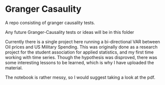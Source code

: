 # Granger Casaulity

A repo consisting of granger causality tests.

Any future Granger-Causality tests or ideas will be in this folder

Currently there is a single project here running a bi-directional VAR between Oil prices and US Military Spending.
This was originally done as a research project for the student association for applied statistics, and my first time working with time series. Though the hypothesis was disproved, there was some interesting lessons to be learned, which is why I have uploaded the material.

The notebook is rather messy, so I would suggest taking a look at the pdf. 
